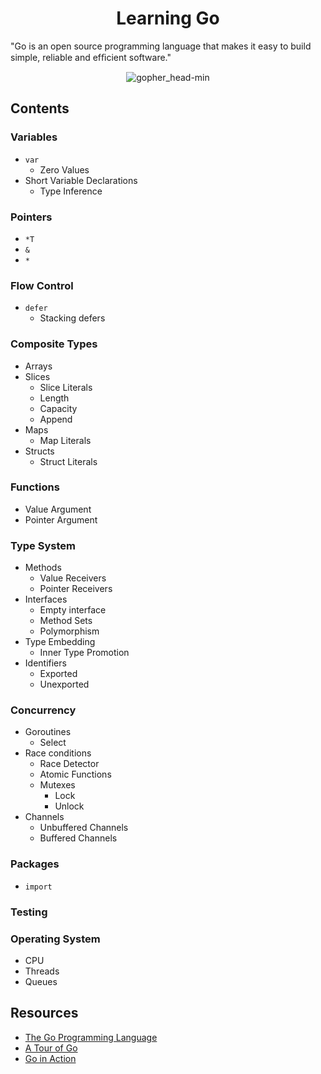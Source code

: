 <h1 align="center">Learning Go</h1>

"Go is an open source programming language that makes it easy to build simple, reliable and efﬁcient software."

<p align="center"> 
  <img src="https://user-images.githubusercontent.com/11765228/48174695-01aa0100-e344-11e8-8b31-5e6f05b84184.png" alt="gopher_head-min">
</p>

## Contents

### Variables

- `var`
  - Zero Values
- Short Variable Declarations
  - Type Inference

### Pointers

- `*T`
- `&`
- `*`

### Flow Control

- `defer`
  - Stacking defers

### Composite Types

- Arrays
- Slices
  - Slice Literals
  - Length
  - Capacity
  - Append
- Maps
  - Map Literals
- Structs
  - Struct Literals

### Functions

- Value Argument
- Pointer Argument

### Type System

- Methods
  - Value Receivers
  - Pointer Receivers
- Interfaces
  - Empty interface
  - Method Sets
  - Polymorphism
- Type Embedding
  - Inner Type Promotion
- Identifiers
  - Exported
  - Unexported

### Concurrency

- Goroutines
  - Select
- Race conditions
  - Race Detector
  - Atomic Functions
  - Mutexes
    - Lock
    - Unlock
- Channels
  - Unbuffered Channels
  - Buffered Channels

### Packages

- `import`

### Testing

### Operating System

- CPU
- Threads
- Queues

## Resources

- [The Go Programming Language](https://www.gopl.io)
- [A Tour of Go](https://tour.golang.org/list)
- [Go in Action](https://www.manning.com/books/go-in-action)
